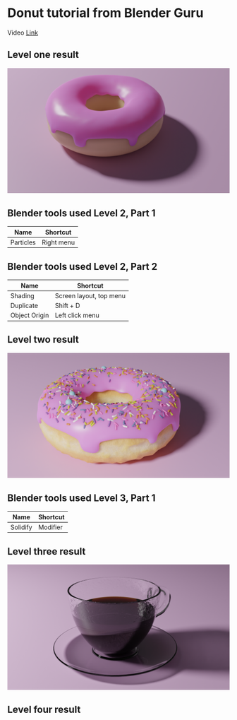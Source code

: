 # Donut tutorial from Blender Guru

Video [Link](https://www.youtube.com/watch?v=NyJWoyVx_XI&list=PLjEaoINr3zgEq0u2MzVgAaHEBt--xLB6U)

## Level one result

![](https://github.com/jons63/Blender_Tutorials/blob/main/Donut/Donut_1.png)


## Blender tools used Level 2, Part 1

| Name | Shortcut |
| - | - |
| Particles | Right menu |

## Blender tools used Level 2, Part 2

| Name | Shortcut |
| - | - |
| Shading | Screen layout, top menu |
| Duplicate | Shift + D |
| Object Origin | Left click menu |

## Level two result

![](https://github.com/jons63/Blender_Tutorials/blob/main/Donut/Donut_2.png)

## Blender tools used Level 3, Part 1

| Name | Shortcut |
| - | - |
| Solidify | Modifier |

## Level three result

![](https://github.com/jons63/Blender_Tutorials/blob/main/Donut/Coffee.png)

## Level four result

[](https://github.com/jons63/Blender_Tutorials/blob/main/Donut/Frames/1/Composite0001-0060.gif)